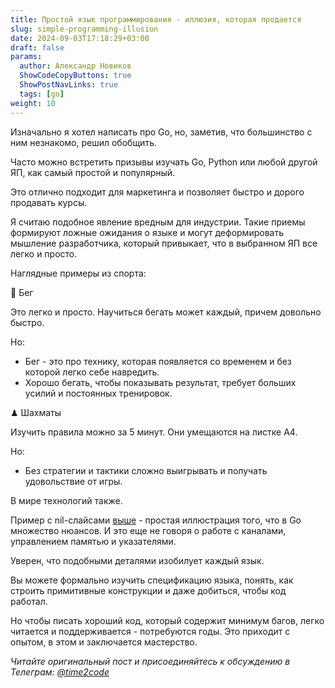 ```yaml
---
title: Простой язык программирования - иллюзия, которая продается  
slug: simple-programming-illusion                 
date: 2024-09-03T17:18:29+03:00
draft: false                                 
params:
  author: Александр Новиков                  
  ShowCodeCopyButtons: true
  ShowPostNavLinks: true
  tags: [go]         
weight: 10                                   
---
```


Изначально я хотел написать про Go, но, заметив, что большинство с ним незнакомо, решил обобщить. 

Часто можно встретить призывы изучать Go, Python или любой другой ЯП, как самый простой и популярный.

Это отлично подходит для маркетинга и позволяет быстро и дорого продавать курсы. 

Я считаю подобное явление вредным для индустрии. Такие приемы формируют ложные ожидания о языке и могут деформировать мышление разработчика, который привыкает, что в выбранном ЯП все легко и просто.

Наглядные примеры из спорта: 

👟 Бег

Это легко и просто. Научиться бегать может каждый, причем довольно быстро. 

Но:

- Бег - это про технику, которая появляется со временем и без которой легко себе навредить. 
- Хорошо бегать, чтобы показывать результат, требует больших усилий и постоянных тренировок.

♟ Шахматы

Изучить правила можно за 5 минут. Они умещаются на листке A4.

Но:

- Без стратегии и тактики сложно выигрывать и получать удовольствие от игры.

В мире технологий также. 

Пример с nil-слайсами [выше](https://t.me/time2code/296) -  простая иллюстрация того, что в Go множество нюансов. И это еще не говоря о работе с каналами, управлением памятью и указателями.

Уверен, что подобными деталями изобилует каждый язык.

Вы можете формально изучить спецификацию языка, понять, как строить примитивные конструкции и даже добиться, чтобы код работал. 

Но чтобы писать хороший код, который содержит минимум багов, легко читается и поддерживается - потребуются годы. Это приходит с опытом, в этом и заключается мастерство.

*Читайте оригинальный пост и присоединяйтесь к обсуждению в Телеграм: [@time2code](https://t.me/time2code/297)*